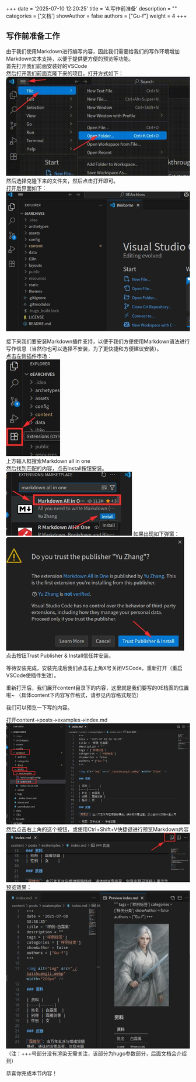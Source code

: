 +++
date = '2025-07-10 12:20:25'
title = '4.写作前准备'
description = ""
categories = ['文档']
showAuthor = false
authors = ["Gu-f"]
weight = 4
+++

## 写作前准备工作

由于我们使用Markdown进行编写内容，因此我们需要给我们的写作环境增加Markdown文本支持，以便于提供更方便的预览等功能。  
首先打开我们前面安装好的VSCode  
然后打开我们前面克隆下来的项目，打开方式如下：  
![MdSupport](./openfolder.jpg)  
然后选择克隆下来的文件夹，然后点击打开即可。  
打开后界面如下：  
![Project](./project.jpg)

接下来我们要安装Markdown插件支持，以便于我们方便使用Markdown语法进行写作信息（当然你也可以选择不安装，为了更快捷和方便建议安装）。  
点击左侧插件市场：  
![PluginsStore](./pluginsstore.jpg)  
上方输入框搜索Markdown all in one  
然后找到匹配的内容，点击Install按钮安装。  
![MarkdownAllInOne](./markdownallinone.jpg)
如果出现如下弹窗：  
![VerifyInstall](./installverify.jpg)  
点击按钮Trust Publisher & Install信任并安装。

等待安装完成，安装完成后我们点击右上角X号关闭VSCode，重新打开（重启VSCode使插件生效）。

重新打开后，我们展开content目录下的内容，这里就是我们要写的0E档案的位置啦~
（具体content下内容写作格式，请参见内容格式规范）

我们可以预览一下写的内容。

打开content->posts->examples->index.md  
![OpenExample](./openexample.jpg)
然后点击右上角的这个按钮，或使用Ctrl+Shift+V快捷键进行预览Markdown内容  
![Preview](./preview.jpg)
预览效果：  
![PreviewResult](./previewresult.jpg)
（注：+++号部分没有渲染无需关注，该部分为hugo参数部分，后面文档会介绍到）

恭喜你完成本节内容！    








